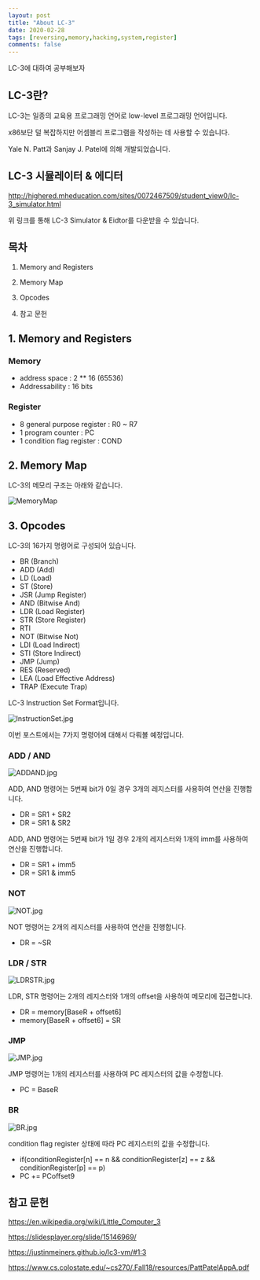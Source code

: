 ```yaml
---
layout: post
title: "About LC-3"
date: 2020-02-28   
tags: [reversing,memory,hacking,system,register]
comments: false
---
```


LC-3에 대하여 공부해보자













 ## LC-3란?

 LC-3는 일종의 교육용 프로그래밍 언어로 low-level 프로그래밍 언어입니다.

 x86보단 덜 복잡하지만 어셈블리 프로그램을 작성하는 데 사용할 수 있습니다.

 Yale N. Patt과 Sanjay J. Patel에 의해 개발되었습니다.



## LC-3 시뮬레이터 & 에디터



http://highered.mheducation.com/sites/0072467509/student_view0/lc-3_simulator.html

위 링크를 통해 LC-3 Simulator & Eidtor를 다운받을 수 있습니다.



## 목차



1. Memory and Registers

2. Memory Map

3. Opcodes
 
4. 참고 문헌




## 1. Memory and Registers



### Memory

- address space : 2 ** 16 (65536)
- Addressability : 16 bits

### Register

- 8 general purpose register : R0 ~ R7
- 1 program counter : PC
- 1 condition flag register : COND



## 2. Memory Map



LC-3의 메모리 구조는 아래와 같습니다.

![MemoryMap](/_posts/img/MemoryMap.jpg)



## 3. Opcodes


LC-3의 16가지 명령어로 구성되어 있습니다.

- BR (Branch)
- ADD (Add)
- LD (Load)
- ST (Store)
- JSR (Jump Register)
- AND (Bitwise And)
- LDR (Load Register)
- STR (Store Register)
- RTI 
- NOT (Bitwise Not)
- LDI (Load Indirect)
- STI (Store Indirect)
- JMP (Jump)
- RES (Reserved)
- LEA (Load Effective Address)
- TRAP (Execute Trap)

LC-3 Instruction Set Format입니다.

![InstructionSet.jpg](/_posts/img/InstructionSet.jpg)

이번 포스트에서는 7가지 명령어에 대해서  다뤄볼 예정입니다.



### ADD / AND 



![ADDAND.jpg](/_posts/img/ADDAND.jpg)

ADD, AND 명령어는 5번째 bit가 0일 경우 3개의 레지스터를 사용하여 연산을 진행합니다.

- DR = SR1 + SR2
- DR = SR1 & SR2

ADD, AND 명령어는 5번째 bit가 1일 경우 2개의 레지스터와 1개의 imm를 사용하여 연산을 진행합니다.

- DR = SR1 + imm5
- DR = SR1 & imm5



### NOT



![NOT.jpg](/_posts/img/NOT.jpg)

NOT 명령어는 2개의 레지스터를 사용하여 연산을 진행합니다.

- DR = ~SR



### LDR / STR



![LDRSTR.jpg](/_posts/img/LDRSTR.jpg)

LDR, STR 명령어는 2개의 레지스터와 1개의 offset을 사용하여 메모리에 접근합니다.

- DR = memory[BaseR + offset6]
- memory[BaseR + offset6] = SR



### JMP



![JMP.jpg](/_posts/img/JMP.jpg)

JMP 명령어는 1개의 레지스터를 사용하여 PC 레지스터의 값을 수정합니다.

- PC = BaseR



### BR



![BR.jpg](/_posts/img/BR.jpg)

condition flag register 상태에 따라 PC 레지스터의 값을 수정합니다.

- if(conditionRegister[n] == n &&  conditionRegister[z] == z && conditionRegister[p] == p)
-   PC += PCoffset9



## 참고 문헌



 https://en.wikipedia.org/wiki/Little_Computer_3

 https://slidesplayer.org/slide/15146969/

 https://justinmeiners.github.io/lc3-vm/#1:3

 https://www.cs.colostate.edu/~cs270/.Fall18/resources/PattPatelAppA.pdf
